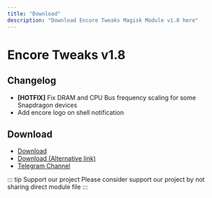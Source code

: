 ```yaml
---
title: "Download"
description: "Download Encore Tweaks Magisk Module v1.8 here"
---
```


# Encore Tweaks v1.8

## Changelog
- **[HOTFIX]** Fix DRAM and CPU Bus frequency scaling for some Snapdragon devices
- Add encore logo on shell notification

## Download
- [Download](https://en.shrinke.me/MTq5m)
- [Download (Alternative link)](https://sfl.gl/BRQMZ)
- [Telegram Channel](https://rem01schannel.t.me)

::: tip Support our project
Please consider support our project by not sharing direct module file
:::
